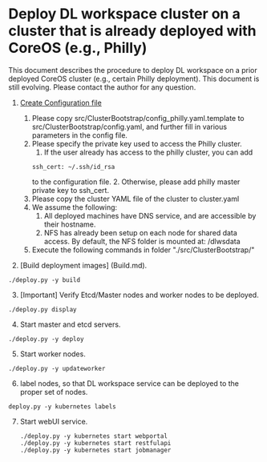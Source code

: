 # Deploy DL workspace cluster on a cluster that is already deployed with CoreOS (e.g., Philly)

This document describes the procedure to deploy DL workspace on a prior deployed CoreOS cluster (e.g., certain Philly deployment). This document is still evolving. Please contact the author for any question. 

1. [Create Configuration file](Configuration.md)
   1. Please copy src/ClusterBootstrap/config_philly.yaml.template to src/ClusterBootstrap/config.yaml, and further fill in various 
   parameters in the config file. 
   2. Please specify the private key used to access the Philly cluster. 
      1. If the user already has access to the philly cluster, you can add 
      ```
      ssh_cert: ~/.ssh/id_rsa
      ```
      to the configuration file. 
      2. Otherwise, please add philly master private key to ssh_cert. 
   3. Please copy the cluster YAML file of the cluster to cluster.yaml
   4. We assume the following:
      1. All deployed machines have DNS service, and are accessible by their hostname. 
      2. NFS has already been setup on each node for shared data access. By default, the NFS folder is mounted at: /dlwsdata
   5. Execute the following commands in folder "./src/ClusterBootstrap/"

2. [Build deployment images] (Build.md).
  ```
  ./deploy.py -y build 
  ```

3. [Important] Verify Etcd/Master nodes and worker nodes to be deployed. 
  ```
  ./deploy.py display
  ```

4. Start master and etcd servers. 
  ```
  ./deploy.py -y deploy
  ```
   
5. Start worker nodes. 
  ```
  ./deploy.py -y updateworker
  ```
6. label nodes, so that DL workspace service can be deployed to the proper set of nodes. 
  ```
  deploy.py -y kubernetes labels
  ```
7. Start webUI service. 
   ```
   ./deploy.py -y kubernetes start webportal
   ./deploy.py -y kubernetes start restfulapi
   ./deploy.py -y kubernetes start jobmanager
   ```
